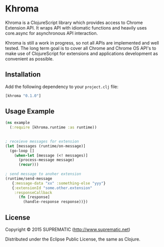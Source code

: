 # Khroma

Khroma is a ClojureScript library which provides access to Chrome Extension API. It wraps API with idiomatic functions 
and heavily uses core.async for asynchronous API interaction.

Khroma is still a work in progress, so not all APIs are implemented and well tested. The long term goal is to cover all Chrome 
and Chrome OS API's to make use of ClojureScript for extensions and applications development as convenient as possible.

## Installation

Add the following dependency to your `project.clj` file:

```clojure
[khroma "0.1.0"]
```

## Usage Example

```clojure
(ns example
  (:require [khroma.runtime :as runtime))
  
  
; receieve messages for extension  
(let [messages (runtime/on-message)]
  (go-loop [] 
    (when-let [message (<! messages)]
      (process-message message)
      (recur)))
      
; send message to anoher extension      
(runtime/send-message 
   {:message-data "xx" :something-else "yyy"}
   {:extensionId "some.other.extension"
    :responseCallback 
      (fn [response]
        (handle-response response))})
```




## License

Copyright © 2015 SUPREMATIC (http://www.suprematic.net)

Distributed under the Eclipse Public License, the same as Clojure.
